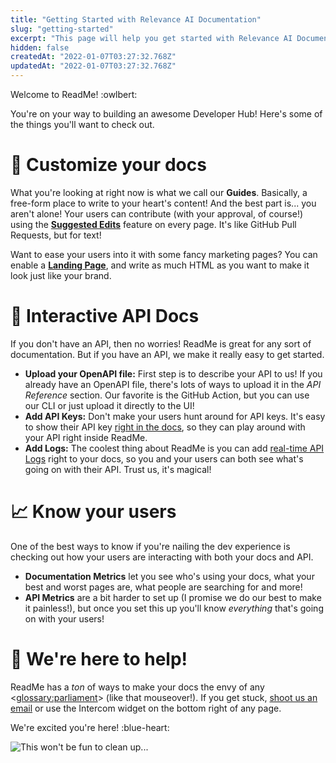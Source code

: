 ```yaml
---
title: "Getting Started with Relevance AI Documentation"
slug: "getting-started"
excerpt: "This page will help you get started with Relevance AI Documentation. You'll be up and running in a jiffy!"
hidden: false
createdAt: "2022-01-07T03:27:32.768Z"
updatedAt: "2022-01-07T03:27:32.768Z"
---
```

Welcome to ReadMe! :owlbert:

You're on your way to building an awesome Developer Hub! Here's some of the things you'll want to check out.

# 📝 Customize your docs

What you're looking at right now is what we call our **Guides**. Basically, a free-form place to write to your heart's content! And the best part is... you aren't alone! Your users can contribute (with your approval, of course!) using the **[Suggested Edits](https://docs.readme.com/docs/suggested-edits)** feature on every page. It's like GitHub Pull Requests, but for text!

Want to ease your users into it with some fancy marketing pages? You can enable a **[Landing Page](https://docs.readme.com/docs/landing-page)**, and write as much HTML as you want to make it look just like your brand.

# 🚦 Interactive API Docs

If you don't have an API, then no worries! ReadMe is great for any sort of documentation. But if you have an API, we make it really easy to get started.

  * **Upload your OpenAPI file:** First step is to describe your API to us! If you already have an OpenAPI file, there's lots of ways to upload it in the *API Reference* section. Our favorite is the GitHub Action, but you can use our CLI or just upload it directly to the UI!
  * **Add API Keys:** Don't make your users hunt around for API keys. It's easy to show their API key [right in the docs](https://docs.readme.com/docs/custom-login-with-readme), so they can play around with your API right inside ReadMe.
  * **Add Logs:** The coolest thing about ReadMe is you can add [real-time API Logs](https://docs.readme.com/docs/api-metrics-in-readme) right to your docs, so you and your users can both see what's going on with their API. Trust us, it's magical!

# 📈 Know your users

One of the best ways to know if you're nailing the dev experience is checking out how your users are interacting with both your docs and API.

  * **Documentation Metrics** let you see who's using your docs, what your best and worst pages are, what people are searching for and more!
  * **API Metrics** are a bit harder to set up (I promise we do our best to make it painless!), but once you set this up you'll know *everything* that's going on with your users!

# 💬 We're here to help!

ReadMe has a *ton* of ways to make your docs the envy of any <<glossary:parliament>> (like that mouseover!). If you get stuck, [shoot us an email](mailto:support@readme.io) or use the Intercom widget on the bottom right of any page.

We're excited you're here! :blue-heart:

![This won't be fun to clean up...](https://owlbert.io/images/popper.gif)